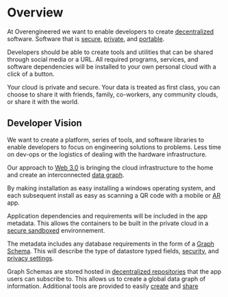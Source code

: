 # Overview

At Overengineered we want to enable developers to create [decentralized]()
software. Software that is [secure](), [private](), and [portable]().

Developers should be able to create tools and utilities that can be shared
through social media or a URL. All required programs, services, and software
dependencies will be installed to your own personal cloud with a click of a
button.

Your cloud is private and secure. Your data is treated as first class, you can
choose to share it with friends, family, co-workers, any community clouds, or
share it with the world.

## Developer Vision

We want to create a platform, series of tools, and software libraries to enable
developers to focus on engineering solutions to problems. Less time on dev-ops
or the logistics of dealing with the hardware infrastructure.

Our approach to [Web 3.0]() is bringing the cloud infrastructure to the home
and create an interconnected [data graph]().

By making installation as easy installing a windows
operating system, and each subsequent install as easy as scanning a QR code
with a mobile or [AR]() app.

Application dependencies and requirements will be included in the app metadata.
This allows the containers to be built in the private cloud in a
[secure sandboxed]() environnement.

The metadata includes any database requirements in the form of a
[Graph Schema](). This will describe the type of datastore typed fields,
[security](), and [privacy settings]().

Graph Schemas are stored hosted in [decentralized repositories]() that the app
users can subscribe to. This allows us to create a global data graph of
information. Additional tools are provided to easily [create]() and [share]()
